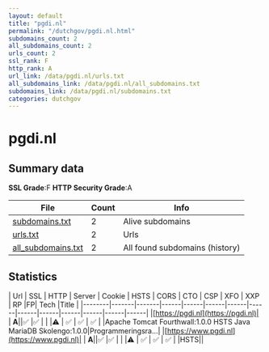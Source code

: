 ```yaml
---
layout: default
title: "pgdi.nl"
permalink: "/dutchgov/pgdi.nl.html"
subdomains_count: 2
all_subdomains_count: 2
urls_count: 2
ssl_rank: F
http_rank: A
url_link: /data/pgdi.nl/urls.txt
all_subdomains_link: /data/pgdi.nl/all_subdomains.txt
subdomains_link: /data/pgdi.nl/subdomains.txt
categories: dutchgov
---
```



# pgdi.nl
## Summary data


**SSL Grade**:F
**HTTP Security Grade**:A


| File       | Count | Info |
|------------|-------|------|
|[subdomains.txt](/data/pgdi.nl/subdomains.txt)|2|Alive subdomains|
|[urls.txt](/data/pgdi.nl/urls.txt)|2|Urls|
|[all_subdomains.txt](/data/pgdi.nl/all_subdomains.txt)|2|All found subdomains (history)|


## Statistics


| Url | SSL | HTTP | Server | Cookie | HSTS | CORS | CTO | CSP | XFO | XXP | RP |FP| Tech |Title |
|--------|-------|-------|------|------|------|------|------|------|------|------|------|------|------|
|[https://pgdi.nl](https://pgdi.nl)| | **A**||:white_check_mark: |:white_check_mark: | | |:warning: | :white_check_mark: | :white_check_mark: | :white_check_mark: | |Apache Tomcat Fourthwall:1.0.0 HSTS Java MariaDB Skolengo:1.0.0|Programmeringsra...|
|[https://www.pgdi.nl](https://www.pgdi.nl)| | **A**||:white_check_mark: |:white_check_mark: | | |:warning: | :white_check_mark: | :white_check_mark: | :white_check_mark: | |HSTS||
